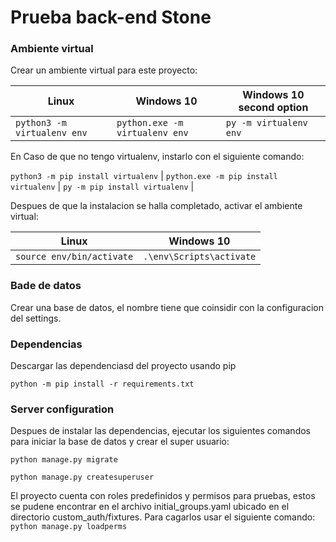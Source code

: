 # Prueba back-end Stone

### Ambiente virtual

Crear un ambiente virtual para este proyecto:

| Linux                       | Windows 10                     | Windows 10 second option |
| --------------------------- | ------------------------------ | ------------------------ |
| `python3 -m virtualenv env` | `python.exe -m virtualenv env` | `py -m virtualenv env`   |

En Caso de que no tengo virtualenv, instarlo con el siguiente comando:

`python3 -m pip install virtualenv` | `python.exe -m pip install virtualenv` | `py -m pip install virtualenv` |

Despues de que la instalacion se halla completado, activar el ambiente virtual:

| Linux                     | Windows 10               |
| ------------------------- | ------------------------ |
| `source env/bin/activate` | `.\env\Scripts\activate` |


### Bade de datos

Crear una base de datos, el nombre tiene que coinsidir con la configuracion del settings.

### Dependencias

Descargar las dependenciasd del proyecto usando pip

`python -m pip install -r requirements.txt`

### Server configuration

Despues de instalar las dependencias, ejecutar los siguientes comandos para iniciar la base de datos y crear el super usuario:

`python manage.py migrate`

`python manage.py createsuperuser`

El proyecto cuenta con roles predefinidos y permisos para pruebas, estos se pudene encontrar en el archivo initial_groups.yaml
ubicado en el directorio custom_auth/fixtures.
Para cagarlos usar el siguiente comando:
`python manage.py loadperms`